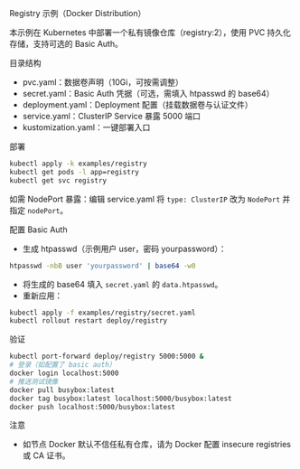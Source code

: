 Registry 示例（Docker Distribution）

本示例在 Kubernetes 中部署一个私有镜像仓库（registry:2），使用 PVC 持久化存储，支持可选的 Basic Auth。

目录结构
- pvc.yaml：数据卷声明（10Gi，可按需调整）
- secret.yaml：Basic Auth 凭据（可选，需填入 htpasswd 的 base64）
- deployment.yaml：Deployment 配置（挂载数据卷与认证文件）
- service.yaml：ClusterIP Service 暴露 5000 端口
- kustomization.yaml：一键部署入口

部署

```bash
kubectl apply -k examples/registry
kubectl get pods -l app=registry
kubectl get svc registry
```

如需 NodePort 暴露：编辑 service.yaml 将 `type: ClusterIP` 改为 `NodePort` 并指定 `nodePort`。

配置 Basic Auth
- 生成 htpasswd（示例用户 user，密码 yourpassword）：
```bash
htpasswd -nbB user 'yourpassword' | base64 -w0
```
- 将生成的 base64 填入 `secret.yaml` 的 `data.htpasswd`。
- 重新应用：
```bash
kubectl apply -f examples/registry/secret.yaml
kubectl rollout restart deploy/registry
```

验证

```bash
kubectl port-forward deploy/registry 5000:5000 &
# 登录（如配置了 basic auth）
docker login localhost:5000
# 推送测试镜像
docker pull busybox:latest
docker tag busybox:latest localhost:5000/busybox:latest
docker push localhost:5000/busybox:latest
```

注意
- 如节点 Docker 默认不信任私有仓库，请为 Docker 配置 insecure registries 或 CA 证书。


